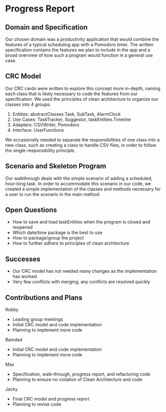 # Progress Report

## Domain and Specification
Our chosen domain was a productivity application that would combine the features of a typical scheduling app with a Pomodoro timer. The written specification contains the features we plan to include in the app and a broad overview of how such a program would function in a general use case.

## CRC Model
Our CRC cards were written to explore this concept more in-depth, naming each class that is likely necessary to code the features from our specification. We used the principles of clean architecture to organize our classes into 4 groups:
1. Entities: abstractClasses.Task, SubTask, AlarmClock
2. Use Cases: TaskTracker, Suggestor, taskEntities.Timeline
3. Adapters: CSVWriter, Pomodoro
4. Interface: UserFunctions

We occasionally needed to separate the responsibilities of one class into a new class, such as creating a class to handle CSV files, in order to follow the single-responsibility principle.

## Scenario and Skeleton Program
Our walkthrough deals with the simple scenario of adding a scheduled, hour-long task. In order to accommodate this scenario in our code, we created a simple implementation of the classes and methods necessary for a user to run the scenario in the main method.

## Open Questions
- How to save and load taskEntities when the program is closed and reopened
- Which date/time package is the best to use
- How to package/group the project
- How to further adhere to principles of clean architecture

## Successes
- Our CRC model has not needed many changes as the implementation has worked
- Very few conflicts with merging, any conflicts are resolved quickly

## Contributions and Plans
Robby
- Leading group meetings
- Initial CRC model and code implementation
- Planning to implement more code

Bamdad
- Initial CRC model and code implementation
- Planning to implement more code

Max
- Specification, walk-through, progress report, and refactoring code
- Planning to ensure no violation of Clean Architecture and code

Jacky
- Final CRC model and progress report
- Planning to revise code